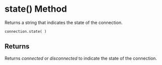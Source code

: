 <!-- loio7ba967554c9145189b6c745dbf60f8d9 -->

# state\(\) Method

Returns a string that indicates the state of the connection.



```
connection.state( )
```



<a name="loio7ba967554c9145189b6c745dbf60f8d9__section_iby_yjf_gcb"/>

## Returns

Returns *connected* or *disconnected* to indicate the state of the connection.

